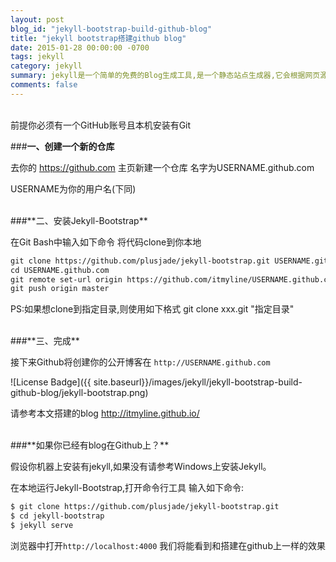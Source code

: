 ```yaml
---
layout: post
blog_id: "jekyll-bootstrap-build-github-blog"
title: "jekyll bootstrap搭建github blog"
date: 2015-01-28 00:00:00 -0700
tags: jekyll
category: jekyll
summary: jekyll是一个简单的免费的Blog生成工具,是一个静态站点生成器,它会根据网页源码生成静态文件。它提供了模板、变量、插件等功能,所以实际上可以用来编写整个网站。
comments: false
---
```

</br>
前提你必须有一个GitHub账号且本机安装有Git

###**一、创建一个新的仓库**

去你的 https://github.com 主页新建一个仓库 名字为USERNAME.github.com

USERNAME为你的用户名(下同)

</br>
###**二、安装Jekyll-Bootstrap**

在Git Bash中输入如下命令 将代码clone到你本地

```diff 
git clone https://github.com/plusjade/jekyll-bootstrap.git USERNAME.github.com  
cd USERNAME.github.com  
git remote set-url origin https://github.com/itmyline/USERNAME.github.com.git  
git push origin master  
```

PS:如果想clone到指定目录,则使用如下格式 git clone xxx.git "指定目录"

</br>
###**三、完成**

接下来Github将创建你的公开博客在 `http://USERNAME.github.com`

![License Badge]({{ site.baseurl}}/images/jekyll/jekyll-bootstrap-build-github-blog/jekyll-bootstrap.png)

请参考本文搭建的blog http://itmyline.github.io/

</br>
###**如果你已经有blog在Github上？**

假设你机器上安装有jekyll,如果没有请参考Windows上安装Jekyll。

在本地运行Jekyll-Bootstrap,打开命令行工具 输入如下命令:

```diff
$ git clone https://github.com/plusjade/jekyll-bootstrap.git  
$ cd jekyll-bootstrap  
$ jekyll serve  
```

浏览器中打开`http://localhost:4000` 我们将能看到和搭建在github上一样的效果